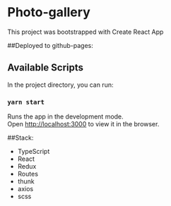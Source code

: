 # Photo-gallery

This project was bootstrapped with Create React App

##Deployed to github-pages:


## Available Scripts

In the project directory, you can run:

### `yarn start`

Runs the app in the development mode.\
Open [http://localhost:3000](http://localhost:3000) to view it in the browser.

##Stack:
-   TypeScript 
-   React
-   Redux 
-   Routes
-   thunk
-   axios
-   scss
